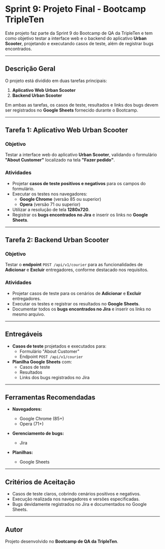 # Sprint 9: Projeto Final - Bootcamp TripleTen

Este projeto faz parte da Sprint 9 do Bootcamp de QA da TripleTen e tem como objetivo testar a interface web e o backend do aplicativo **Urban Scooter**, projetando e executando casos de teste, além de registrar bugs encontrados.

---

## Descrição Geral

O projeto está dividido em duas tarefas principais:

1. **Aplicativo Web Urban Scooter**  
2. **Backend Urban Scooter**

Em ambas as tarefas, os casos de teste, resultados e links dos bugs devem ser registrados no **Google Sheets** fornecido durante o Bootcamp.

---

## Tarefa 1: Aplicativo Web Urban Scooter

### Objetivo
Testar a interface web do aplicativo **Urban Scooter**, validando o formulário **"About Customer"** localizado na tela **"Fazer pedido"**.

### Atividades
- Projetar **casos de teste positivos e negativos** para os campos do formulário.  
- Executar os testes nos navegadores:  
  - **Google Chrome** (versão 85 ou superior)  
  - **Opera** (versão 71 ou superior)  
- Utilizar a resolução de tela **1280x720**.  
- Registrar os **bugs encontrados no Jira** e inserir os links no **Google Sheets**.

---

## Tarefa 2: Backend Urban Scooter

### Objetivo
Testar o **endpoint** `POST /api/v1/courier` para as funcionalidades de **Adicionar** e **Excluir** entregadores, conforme destacado nos requisitos.

### Atividades
- Projetar casos de teste para os cenários de **Adicionar** e **Excluir** entregadores.  
- Executar os testes e registrar os resultados no **Google Sheets**.  
- Documentar todos os **bugs encontrados no Jira** e inserir os links no mesmo arquivo.  

---

## Entregáveis

- **Casos de teste** projetados e executados para:  
  - Formulário "About Customer"  
  - Endpoint `POST /api/v1/courier`  
- **Planilha Google Sheets** com:
  - Casos de teste
  - Resultados
  - Links dos bugs registrados no Jira  

---

## Ferramentas Recomendadas

- **Navegadores:**  
  - Google Chrome (85+)  
  - Opera (71+)  

- **Gerenciamento de bugs:**  
  - Jira  

- **Planilhas:**  
  - Google Sheets  

---

## Critérios de Aceitação

- Casos de teste claros, cobrindo cenários positivos e negativos.  
- Execução realizada nos navegadores e versões especificadas.  
- Bugs devidamente registrados no Jira e documentados no Google Sheets.  

---

## Autor

Projeto desenvolvido no **Bootcamp de QA da TripleTen**.
